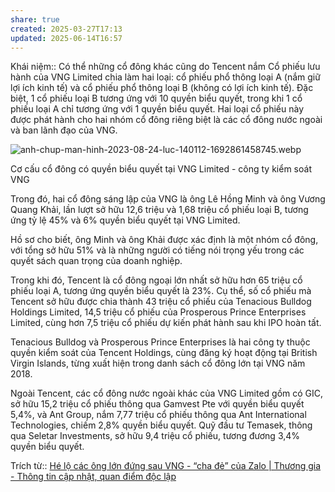 ```yaml
---
share: true
created: 2025-03-27T17:13
updated: 2025-06-14T16:57
---
```

Khái niệm:: 
Có thể những cổ đông khác cũng do Tencent nắm
Cổ phiếu lưu hành của VNG Limited chia làm hai loại: cổ phiếu phổ thông loại A (nắm giữ lợi ích kinh tế) và cổ phiếu phổ thông loại B (không có lợi ích kinh tế). Đặc biệt, 1 cổ phiếu loại B tương ứng với 10 quyền biểu quyết, trong khi 1 cổ phiếu loại A chỉ tương ứng với 1 quyền biểu quyết. Hai loại cổ phiếu này được phát hành cho hai nhóm cổ đông riêng biệt là các cổ đông nước ngoài và ban lãnh đạo của VNG.

![anh-chup-man-hinh-2023-08-24-luc-140112-1692861458745.webp](https://cdn.thuonggiaonline.vn/images/4f2553277eec7f198dc8fe93fe64ce4849fa1515ceba0755eb2cc5fed39cea44a617f452fbca200c71ec4bb7d21da77db5d33a6ff0b8d7af3072381bde5ad2788972e359e902e5705983b328a79cc2af4452a4286932c0d4b1cd86230129f412/anh-chup-man-hinh-2023-08-24-luc-140112-1692861458745-8761.jpg)

Cơ cấu cổ đông có quyền biểu quyết tại VNG Limited - công ty kiểm soát VNG

Trong đó, hai cổ đông sáng lập của VNG là ông Lê Hồng Minh và ông Vương Quang Khải, lần lượt sở hữu 12,6 triệu và 1,68 triệu cổ phiếu loại B, tương ứng tỷ lệ 45% và 6% quyền biểu quyết tại VNG Limited.

Hồ sơ cho biết, ông Minh và ông Khải được xác định là một nhóm cổ đông, với tổng sở hữu 51% và là những người có tiếng nói trọng yếu trong các quyết sách quan trọng của doanh nghiệp.

Trong khi đó, Tencent là cổ đông ngoại lớn nhất sở hữu hơn 65 triệu cổ phiếu loại A, tương ứng quyền biểu quyết là 23%. Cụ thể, số cổ phiếu mà Tencent sở hữu được chia thành 43 triệu cổ phiếu của Tenacious Bulldog Holdings Limited, 14,5 triệu cổ phiếu của Prosperous Prince Enterprises Limited, cùng hơn 7,5 triệu cổ phiếu dự kiến phát hành sau khi IPO hoàn tất.

Tenacious Bulldog và Prosperous Prince Enterprises là hai công ty thuộc quyền kiểm soát của Tencent Holdings, cùng đăng ký hoạt động tại British Virgin Islands, từng xuất hiện trong danh sách cổ đông lớn tại VNG năm 2018.

Ngoài Tencent, các cổ đông nước ngoài khác của VNG Limited gồm có GIC, sở hữu 15,2 triệu cổ phiếu thông qua Gamvest Pte với quyền biểu quyết 5,4%, và Ant Group, nắm 7,77 triệu cổ phiếu thông qua Ant International Technologies, chiếm 2,8% quyền biểu quyết. Quỹ đầu tư Temasek, thông qua Seletar Investments, sở hữu 9,4 triệu cổ phiếu, tương đương 3,4% quyền biểu quyết.

Trích từ:: [Hé lộ các ông lớn đứng sau VNG - “cha đẻ” của Zalo \| Thương gia - Thông tin cập nhật, quan điểm độc lập](https://thuonggiaonline.vn/he-lo-bong-dang-cac-ong-lon-dung-sau-vng-cha-de-cua-zalo-post554625.html)
